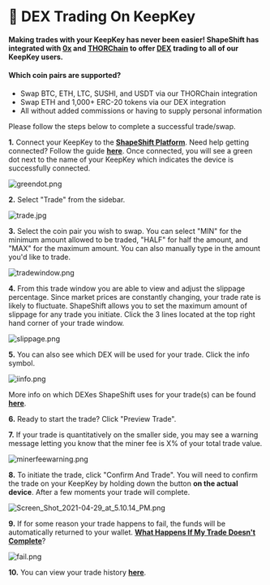 # 🧪 DEX Trading On KeepKey

#### Making trades with your KeepKey has never been easier! ShapeShift has integrated with [**0x**](https://0x.org/about/mission) and [**THORChain**](https://docs.thorchain.org/) to offer [**DEX**](../crypto/what-is-a-dex.md) trading to all of our KeepKey users.

#### Which coin pairs are supported?

* Swap BTC, ETH, LTC, SUSHI, and USDT via our THORChain integration
* Swap ETH and 1,000+ ERC-20 tokens via our DEX integration
* All without added commissions or having to supply personal information

Please follow the steps below to complete a successful trade/swap.

**1.** Connect your KeepKey to the [**ShapeShift Platform**](https://beta.shapeshift.com/). Need help getting connected? Follow the guide [**here**](keepkey-set-up.md). Once connected, you will see a green dot next to the name of your KeepKey which indicates the device is successfully connected.

![greendot.png](https://shapeshift.zendesk.com/hc/article\_attachments/360094066611/greendot.png)

**2.** Select "Trade" from the sidebar.

![trade.jpg](https://shapeshift.zendesk.com/hc/article\_attachments/360094050971/trade.jpg)

**3.** Select the coin pair you wish to swap. You can select "MIN" for the minimum amount allowed to be traded, "HALF" for half the amount, and "MAX" for the maximum amount. You can also manually type in the amount you'd like to trade.

![tradewindow.png](https://shapeshift.zendesk.com/hc/article\_attachments/360094133352/tradewindow.png)

**4.** From this trade window you are able to view and adjust the slippage percentage. Since market prices are constantly changing, your trade rate is likely to fluctuate. ShapeShift allows you to set the maximum amount of slippage for any trade you initiate. Click the 3 lines located at the top right hand corner of your trade window.

![slippage.png](https://shapeshift.zendesk.com/hc/article\_attachments/360094134352/slippage.png)

**5.** You can also see which DEX will be used for your trade. Click the info symbol.

![iinfo.png](https://shapeshift.zendesk.com/hc/article\_attachments/360094067671/iinfo.png)

More info on which DEXes ShapeShift uses for your trade(s) can be found [**here**](../crypto/what-is-a-dex.md).

**6.** Ready to start the trade? Click "Preview Trade".

**7.** If your trade is quantitatively on the smaller side, you may see a warning message letting you know that the miner fee is X% of your total trade value.

![minerfeewarning.png](https://shapeshift.zendesk.com/hc/article\_attachments/360094134712/minerfeewarning.png)

**8.** To initiate the trade, click "Confirm And Trade". You will need to confirm the trade on your KeepKey by holding down the button **on the actual device**. After a few moments your trade will complete.

![Screen\_Shot\_2021-04-29\_at\_5.10.14\_PM.png](https://shapeshift.zendesk.com/hc/article\_attachments/360094134932/Screen\_Shot\_2021-04-29\_at\_5.10.14\_PM.png)

**9.** If for some reason your trade happens to fail, the funds will be automatically returned to your wallet. [**What Happens If My Trade Doesn't Complete**](broken-reference)?

![fail.png](https://shapeshift.zendesk.com/hc/article\_attachments/360094134952/fail.png)

**10.** You can view your trade history [**here**](https://beta.shapeshift.com/trade-history).
